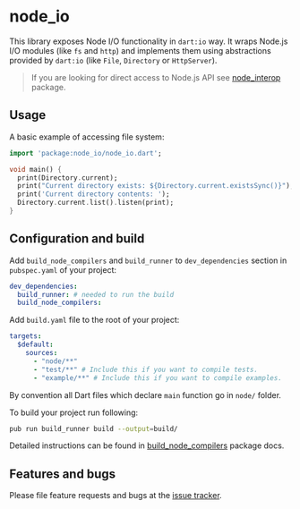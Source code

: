 # node_io

This library exposes Node I/O functionality in `dart:io` way. It wraps Node.js
I/O modules (like `fs` and `http`) and implements them using abstractions 
provided by `dart:io` (like `File`, `Directory` or `HttpServer`).

> If you are looking for direct access to Node.js API see [node_interop][]
> package.

[node_interop]: https://pub.dartlang.org/packages/node_interop

## Usage

A basic example of accessing file system:

```dart
import 'package:node_io/node_io.dart';

void main() {
  print(Directory.current);
  print("Current directory exists: ${Directory.current.existsSync()}");
  print('Current directory contents: ');
  Directory.current.list().listen(print);
}
```

## Configuration and build

Add `build_node_compilers` and `build_runner` to `dev_dependencies` section 
in `pubspec.yaml` of your project:

```yaml
dev_dependencies:
  build_runner: # needed to run the build
  build_node_compilers:
```

Add `build.yaml` file to the root of your project:

```yaml
targets:
  $default:
    sources:
      - "node/**"
      - "test/**" # Include this if you want to compile tests.
      - "example/**" # Include this if you want to compile examples.
```

By convention all Dart files which declare `main` function go in `node/` folder.

To build your project run following:

```bash
pub run build_runner build --output=build/
```

Detailed instructions can be found in [build_node_compilers][] package docs.

[build_node_compilers]: https://pub.dartlang.org/packages/build_node_compilers

## Features and bugs

Please file feature requests and bugs at the [issue tracker][tracker].

[tracker]: https://github.com/pulyaevskiy/node-interop/issues
